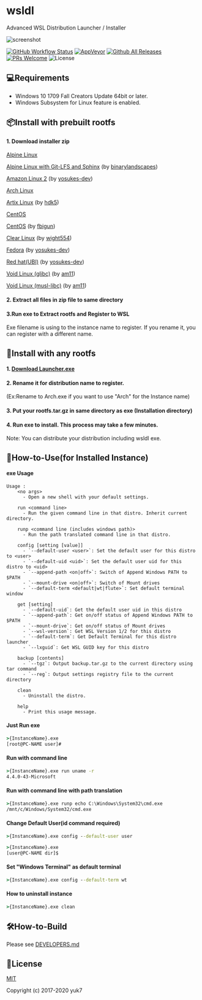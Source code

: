 # wsldl
Advanced WSL Distribution Launcher / Installer


![screenshot](https://raw.githubusercontent.com/wiki/yuk7/wsldl/img/Arch_Alpine_Cent.png)

[![GitHub Workflow Status](https://img.shields.io/github/workflow/status/yuk7/wsldl/Mingw-w64%20Cross%20CI?logo=GitHub&style=flat-square)](https://github.com/yuk7/wsldl/actions?query=workflow%3A%22Mingw-w64+Cross+CI%22)
[![AppVeyor](https://img.shields.io/appveyor/ci/yuk7/wsldl.svg?logo=AppVeyor&style=flat-square)](https://ci.appveyor.com/project/yuk7/wsldl)
[![Github All Releases](https://img.shields.io/github/downloads/yuk7/wsldl/total.svg?style=flat-square)](https://github.com/yuk7/wsldl/releases/latest)
[![PRs Welcome](https://img.shields.io/badge/PRs-welcome-brightgreen.svg?style=flat-square)](http://makeapullrequest.com)
![License](https://img.shields.io/github/license/yuk7/wsldl.svg?style=flat-square)



## 💻Requirements
* Windows 10 1709 Fall Creators Update 64bit or later.
* Windows Subsystem for Linux feature is enabled.

## 📦Install with prebuilt rootfs
#### 1. Download installer zip
[Alpine Linux](https://github.com/yuk7/AlpineWSL)

[Alpine Linux with Git-LFS and Sphinx](https://github.com/binarylandscapes/AlpineWSL) (by [binarylandscapes](https://github.com/binarylandscapes))

[Amazon Linux 2](https://github.com/yosukes-dev/AmazonWSL) (by [yosukes-dev](https://github.com/yosukes-dev))

[Arch Linux](https://github.com/yuk7/ArchWSL)

[Artix Linux](https://github.com/hdk5/ArtixWSL) (by [hdk5](https://github.com/hdk5))

[CentOS](https://github.com/yuk7/CentWSL)

[CentOS](https://github.com/fbigun/WSL-Distro-Rootfs) (by [fbigun](https://github.com/fbigun))

[Clear Linux](https://github.com/wight554/ClearWSL/) (by [wight554](https://github.com/wight554))

[Fedora](https://github.com/yosukes-dev/FedoraWSL) (by [yosukes-dev](https://github.com/yosukes-dev))

[Red hat(UBI)](https://github.com/yosukes-dev/RHWSL) (by [yosukes-dev](https://github.com/yosukes-dev))

[Void Linux (glibc)](https://github.com/am11/VoidWSL) (by [am11](https://github.com/am11))

[Void Linux (musl-libc)](https://github.com/am11/VoidMuslWSL) (by [am11](https://github.com/am11))

#### 2. Extract all files in zip file to same directory

#### 3.Run exe to Extract rootfs and Register to WSL
Exe filename is using to the instance name to register.
If you rename it, you can register with a different name.


## 🔧Install with any rootfs
#### 1. [Download Launcher.exe](https://github.com/yuk7/wsldl/releases/latest)
#### 2. Rename it for distribution name to register.
(Ex:Rename to Arch.exe if you want to use "Arch" for the Instance name)
#### 3. Put your rootfs.tar.gz in same directory as exe (Installation directory)
#### 4. Run exe to install. This process may take a few minutes.

Note: You can distribute your distribution including wsldl exe.

## 📝How-to-Use(for Installed Instance)
#### exe Usage
```
Usage :
    <no args>
      - Open a new shell with your default settings.

    run <command line>
      - Run the given command line in that distro. Inherit current directory.

    runp <command line (includes windows path)>
      - Run the path translated command line in that distro.

    config [setting [value]]
      - `--default-user <user>`: Set the default user for this distro to <user>
      - `--default-uid <uid>`: Set the default user uid for this distro to <uid>
      - `--append-path <on|off>`: Switch of Append Windows PATH to $PATH
      - `--mount-drive <on|off>`: Switch of Mount drives
      - `--default-term <default|wt|flute>`: Set default terminal window

    get [setting]
      - `--default-uid`: Get the default user uid in this distro
      - `--append-path`: Get on/off status of Append Windows PATH to $PATH
      - `--mount-drive`: Get on/off status of Mount drives
      - `--wsl-version`: Get WSL Version 1/2 for this distro
      - `--default-term`: Get Default Terminal for this distro launcher
      - `--lxguid`: Get WSL GUID key for this distro

    backup [contents]
      - `--tgz`: Output backup.tar.gz to the current directory using tar command
      - `--reg`: Output settings registry file to the current directory

    clean
      - Uninstall the distro.

    help
      - Print this usage message.
```


#### Just Run exe
```cmd
>{InstanceName}.exe
[root@PC-NAME user]#
```

#### Run with command line
```cmd
>{InstanceName}.exe run uname -r
4.4.0-43-Microsoft
```

#### Run with command line with path translation
```cmd
>{InstanceName}.exe runp echo C:\Windows\System32\cmd.exe
/mnt/c/Windows/System32/cmd.exe
```

#### Change Default User(id command required)
```cmd
>{InstanceName}.exe config --default-user user

>{InstanceName}.exe
[user@PC-NAME dir]$
```

#### Set "Windows Terminal" as default terminal
```cmd
>{InstanceName}.exe config --default-term wt
```

#### How to uninstall instance
```cmd
>{InstanceName}.exe clean

```

## 🛠How-to-Build
Please see [DEVELOPERS.md](https://github.com/yuk7/wsldl/blob/master/DEVELOPERS.md)

## 📄License
[MIT](https://github.com/yuk7/wsldl/blob/master/LICENSES.md)

Copyright (c) 2017-2020 yuk7
